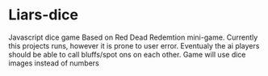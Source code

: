 # Liars-dice
Javascript dice game
Based on Red Dead Redemtion mini-game.
Currently this projects runs, however it is prone to user error.
Eventualy the ai players should be able to call bluffs/spot ons on each other.
Game will use dice images instead of numbers
